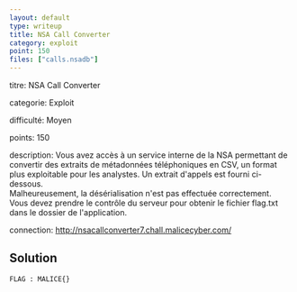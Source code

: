 ```yaml
---
layout: default
type: writeup
title: NSA Call Converter
category: exploit
point: 150
files: ["calls.nsadb"]
---
```


<!-- {% raw %} -->

<div class="info">
<p class="title">
	<span class="name">titre:</span>
	NSA Call Converter
</p>
<p class="category">
	<span class="name">categorie:</span>
	Exploit
</p>
<p class="difficulty">
	<span class="name">difficulté:</span>
	Moyen
</p>
<p class="points">
	<span class="name">points:</span>
	150
</p>
<p class="description">
	<span class="name">description:</span>
Vous avez accès à un service interne de la NSA permettant de convertir des extraits de métadonnées téléphoniques en CSV, un format plus exploitable pour les analystes. Un extrait d'appels est fourni ci-dessous.</br>
Malheureusement, la désérialisation n'est pas effectuée correctement.</br>
Vous devez prendre le contrôle du serveur pour obtenir le fichier flag.txt dans le dossier de l'application.
</p> 
<p class="connection">
	<span class="name">connection:</span>
	<a href="http://nsacallconverter7.chall.malicecyber.com/">http://nsacallconverter7.chall.malicecyber.com/</a>
</p> 
</div>

## Solution



<span class="flag">`FLAG : MALICE{}`</span>

<!-- {% endraw %} -->
